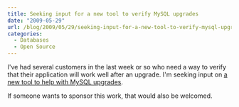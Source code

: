 ```yaml
---
title: Seeking input for a new tool to verify MySQL upgrades
date: "2009-05-29"
url: /blog/2009/05/29/seeking-input-for-a-new-tool-to-verify-mysql-upgrades/
categories:
  - Databases
  - Open Source
---
```

I've had several customers in the last week or so who need a way to verify that their application will work well after an upgrade. I'm seeking input on [a new tool to help with MySQL upgrades](http://code.google.com/p/maatkit/issues/detail?id=422).

If someone wants to sponsor this work, that would also be welcomed.


